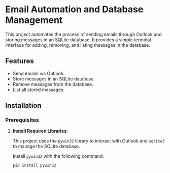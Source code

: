 # Email Automation and Database Management

This project automates the process of sending emails through Outlook and storing messages in an SQLite database. It provides a simple terminal interface for adding, removing, and listing messages in the database.

## Features

- Send emails via Outlook.
- Store messages in an SQLite database.
- Remove messages from the database.
- List all stored messages.

## Installation

### Prerequisites

1. **Install Required Libraries**:

   This project uses the `pywin32` library to interact with Outlook and `sqlite3` to manage the SQLite database.

   Install `pywin32` with the following command:

   ```bash
   pip install pywin32
